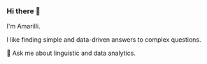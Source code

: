### Hi there 👋

I'm Amarilli. 

I like finding simple and data-driven answers to complex questions. 

💬 Ask me about linguistic and data analytics. 
